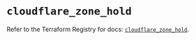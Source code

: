 # `cloudflare_zone_hold`

Refer to the Terraform Registry for docs: [`cloudflare_zone_hold`](https://registry.terraform.io/providers/cloudflare/cloudflare/5.8.4/docs/resources/zone_hold).
